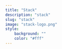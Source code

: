 ```yaml
---
title: "Stack"
description: "stack"
slug: "stack"
image: "stack-logo.png"
style:
    background: ""
    color: "#fff"
---
```

